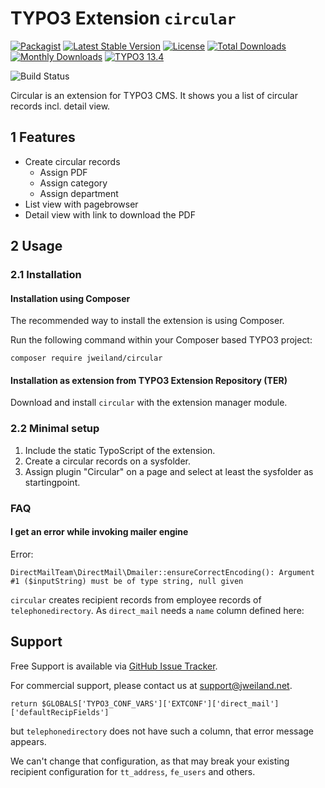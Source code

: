 # TYPO3 Extension `circular`

[![Packagist][packagist-logo-stable]][extension-packagist-url]
[![Latest Stable Version][extension-build-shield]][extension-ter-url]
[![License][LICENSE_BADGE]][extension-packagist-url]
[![Total Downloads][extension-downloads-badge]][extension-packagist-url]
[![Monthly Downloads][extension-monthly-downloads]][extension-packagist-url]
[![TYPO3 13.4][TYPO3-shield]][TYPO3-13-url]

![Build Status](https://github.com/jweiland-net/daycarecenters/workflows/ci.yml/badge.svg)

Circular is an extension for TYPO3 CMS. It shows you a list of circular records incl.
detail view.

## 1 Features

* Create circular records
    * Assign PDF
    * Assign category
    * Assign department
* List view with pagebrowser
* Detail view with link to download the PDF

## 2 Usage

### 2.1 Installation

#### Installation using Composer

The recommended way to install the extension is using Composer.

Run the following command within your Composer based TYPO3 project:

```
composer require jweiland/circular
```

#### Installation as extension from TYPO3 Extension Repository (TER)

Download and install `circular` with the extension manager module.

### 2.2 Minimal setup

1) Include the static TypoScript of the extension.
2) Create a circular records on a sysfolder.
3) Assign plugin "Circular" on a page and select at least the sysfolder as startingpoint.

### FAQ

#### I get an error while invoking mailer engine

Error:

```
DirectMailTeam\DirectMail\Dmailer::ensureCorrectEncoding(): Argument #1 ($inputString) must be of type string, null given
```

`circular` creates recipient records from employee records of `telephonedirectory`.
As `direct_mail` needs a `name` column defined here:

## Support

Free Support is available via [GitHub Issue Tracker](https://github.com/jweiland-net/circular/issues).

For commercial support, please contact us at [support@jweiland.net](support@jweiland.net).


```
return $GLOBALS['TYPO3_CONF_VARS']['EXTCONF']['direct_mail']['defaultRecipFields']
```

but `telephonedirectory` does not have such a column, that error message appears.

We can't change that configuration, as that may break your existing recipient configuration
for `tt_address`, `fe_users` and others.

<!-- MARKDOWN LINKS & IMAGES -->

[extension-build-shield]: https://poser.pugx.org/jweiland/circular/v/stable.svg?style=for-the-badge

[extension-downloads-badge]: https://poser.pugx.org/jweiland/circular/d/total.svg?style=for-the-badge

[extension-monthly-downloads]: https://poser.pugx.org/jweiland/circular/d/monthly?style=for-the-badge

[extension-ter-url]: https://extensions.typo3.org/extension/circular/

[extension-packagist-url]: https://packagist.org/packages/jweiland/circular/

[packagist-logo-stable]: https://img.shields.io/badge/--grey.svg?style=for-the-badge&logo=packagist&logoColor=white

[TYPO3-13-url]: https://get.typo3.org/version/13

[TYPO3-shield]: https://img.shields.io/badge/TYPO3-12.4-green.svg?style=for-the-badge&logo=typo3

[LICENSE_BADGE]: https://img.shields.io/github/license/jweiland-net/circular?label=license&style=for-the-badge
